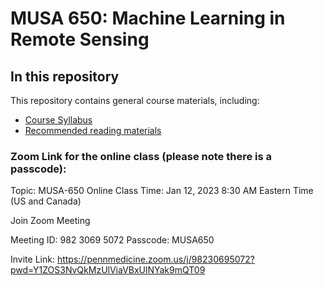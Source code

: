 # MUSA 650: Machine Learning in Remote Sensing

## In this repository

This repository contains general course materials, including:

- [Course Syllabus](MUSA650_Syllabus.md)
- [Recommended reading materials](ReadingMaterials.md)

### Zoom Link for the online class (please note there is a passcode):
Topic:  MUSA-650 Online Class
Time:   Jan 12, 2023 8:30 AM Eastern Time (US and Canada)

Join Zoom Meeting

Meeting ID: 982 3069 5072
Passcode: MUSA650

Invite Link: https://pennmedicine.zoom.us/j/98230695072?pwd=Y1ZOS3NvQkMzUlViaVBxUlNYak9mQT09
